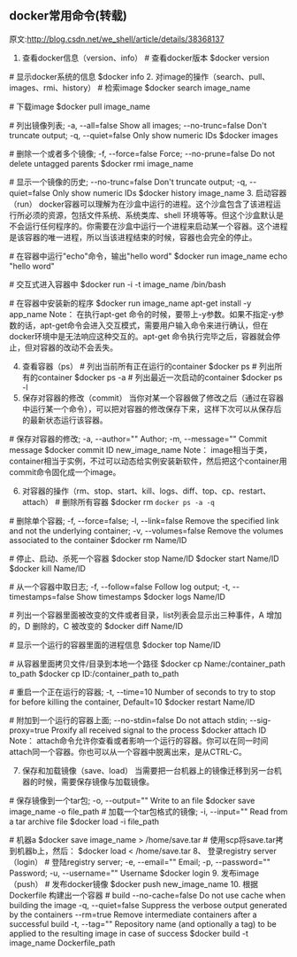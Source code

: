 ##  docker常用命令(转载)  
原文:http://blog.csdn.net/we_shell/article/details/38368137
1. 查看docker信息（version、info）
\# 查看docker版本
$docker version

\# 显示docker系统的信息
$docker info
2. 对image的操作（search、pull、images、rmi、history）
\# 检索image
$docker search image_name

\# 下载image
$docker pull image_name

\# 列出镜像列表; -a, --all=false Show all images; --no-trunc=false Don't truncate output; -q, --quiet=false Only show numeric IDs
$docker images

\# 删除一个或者多个镜像; -f, --force=false Force; --no-prune=false Do not delete untagged parents
$docker rmi image_name

\# 显示一个镜像的历史; --no-trunc=false Don't truncate output; -q, --quiet=false Only show numeric IDs
$docker history image_name
3. 启动容器（run）
docker容器可以理解为在沙盒中运行的进程。这个沙盒包含了该进程运行所必须的资源，包括文件系统、系统类库、shell 环境等等。但这个沙盒默认是不会运行任何程序的。你需要在沙盒中运行一个进程来启动某一个容器。这个进程是该容器的唯一进程，所以当该进程结束的时候，容器也会完全的停止。

\# 在容器中运行"echo"命令，输出"hello word"
$docker run image_name echo "hello word"

\# 交互式进入容器中
$docker run -i -t image_name /bin/bash


\# 在容器中安装新的程序
$docker run image_name apt-get install -y app_name
Note：  在执行apt-get 命令的时候，要带上-y参数。如果不指定-y参数的话，apt-get命令会进入交互模式，需要用户输入命令来进行确认，但在docker环境中是无法响应这种交互的。apt-get 命令执行完毕之后，容器就会停止，但对容器的改动不会丢失。

4. 查看容器（ps）
\# 列出当前所有正在运行的container
$docker ps
\# 列出所有的container
$docker ps -a
\# 列出最近一次启动的container
$docker ps -l
5. 保存对容器的修改（commit）
当你对某一个容器做了修改之后（通过在容器中运行某一个命令），可以把对容器的修改保存下来，这样下次可以从保存后的最新状态运行该容器。

\# 保存对容器的修改; -a, --author="" Author; -m, --message="" Commit message
$docker commit ID new_image_name
Note：  image相当于类，container相当于实例，不过可以动态给实例安装新软件，然后把这个container用commit命令固化成一个image。

6. 对容器的操作（rm、stop、start、kill、logs、diff、top、cp、restart、attach）
\# 删除所有容器
$docker rm `docker ps -a -q`

\# 删除单个容器; -f, --force=false; -l, --link=false Remove the specified link and not the underlying container; -v, --volumes=false Remove the volumes associated to the container
$docker rm Name/ID

\# 停止、启动、杀死一个容器
$docker stop Name/ID
$docker start Name/ID
$docker kill Name/ID

\# 从一个容器中取日志; -f, --follow=false Follow log output; -t, --timestamps=false Show timestamps
$docker logs Name/ID

\# 列出一个容器里面被改变的文件或者目录，list列表会显示出三种事件，A 增加的，D 删除的，C 被改变的
$docker diff Name/ID

\# 显示一个运行的容器里面的进程信息
$docker top Name/ID

\# 从容器里面拷贝文件/目录到本地一个路径
$docker cp Name:/container_path to_path
$docker cp ID:/container_path to_path

\# 重启一个正在运行的容器; -t, --time=10 Number of seconds to try to stop for before killing the container, Default=10
$docker restart Name/ID

\# 附加到一个运行的容器上面; --no-stdin=false Do not attach stdin; --sig-proxy=true Proxify all received signal to the process
$docker attach ID
Note： attach命令允许你查看或者影响一个运行的容器。你可以在同一时间attach同一个容器。你也可以从一个容器中脱离出来，是从CTRL-C。

7. 保存和加载镜像（save、load）
当需要把一台机器上的镜像迁移到另一台机器的时候，需要保存镜像与加载镜像。

\# 保存镜像到一个tar包; -o, --output="" Write to an file
$docker save image_name -o file_path
\# 加载一个tar包格式的镜像; -i, --input="" Read from a tar archive file
$docker load -i file_path

\# 机器a
$docker save image_name > /home/save.tar
\# 使用scp将save.tar拷到机器b上，然后：
$docker load < /home/save.tar
8、 登录registry server（login）
\# 登陆registry server; -e, --email="" Email; -p, --password="" Password; -u, --username="" Username
$docker login
9. 发布image（push）
\# 发布docker镜像
$docker push new_image_name
10.  根据Dockerfile 构建出一个容器
\# build
      --no-cache=false Do not use cache when building the image
      -q, --quiet=false Suppress the verbose output generated by the containers
      --rm=true Remove intermediate containers after a successful build
      -t, --tag="" Repository name (and optionally a tag) to be applied to the resulting image in case of success
$docker build -t image_name Dockerfile_path
   
